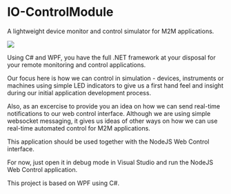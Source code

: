 # IO-ControlModule
A lightweight device monitor and control simulator for M2M applications.

[](https://github.com/EdoLabWorks/xedo-imgs/blob/master/BlueIOModule.png)
![](https://github.com/EdoLabWorks/ximgs/blob/master/newIOmodule.png)

Using C# and WPF, you have the full .NET framework at your disposal for your remote monitoring and control applications.

Our focus here is how we can control in simulation - devices, instruments or machines using simple LED indicators to give us a first hand feel and insight during our initial application development process.

Also, as an excercise to provide you an idea on how we can send real-time notifications to our web control interface.
Although we are using simple websocket messaging, it gives us ideas of other ways on how we can use real-time automated control for M2M applications.

This application should be used together with the NodeJS Web Control interface.

For now, just open it in debug mode in Visual Studio and run the NodeJS Web Control application.

[](https://github.com/EdoLabWorks/ximgs/blob/master/canvas.png)
[](https://github.com/EdoLabWorks/xedo-imgs/blob/master/OverviewIOModule.png)

This project is based on WPF using C#.



